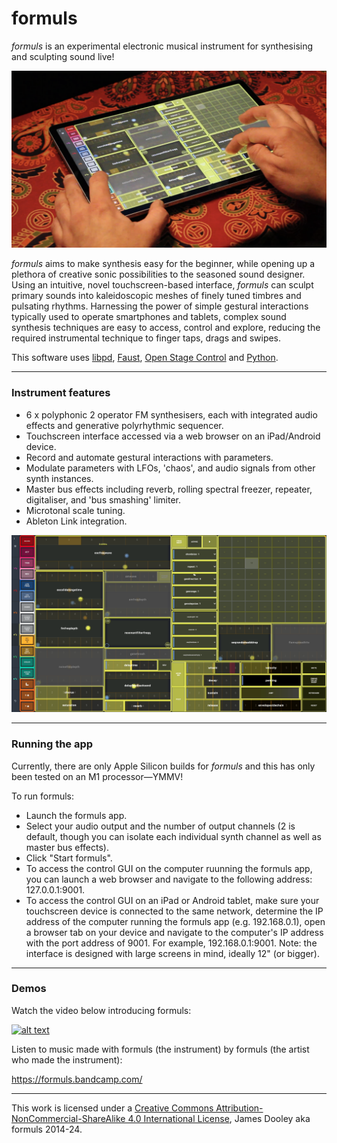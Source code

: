 # formuls
*formuls* is an experimental electronic musical instrument for synthesising and sculpting sound live!

![alt text](https://github.com/jrdooley/formuls/blob/main/formuls_image_1.png)

*formuls* aims to make synthesis easy for the beginner, while opening up a plethora of creative sonic possibilities to the seasoned sound designer. Using an intuitive, novel touchscreen-based interface, *formuls* can sculpt primary sounds into kaleidoscopic meshes of finely tuned timbres and pulsating rhythms. Harnessing the power of simple gestural interactions typically used to operate smartphones and tablets, complex sound synthesis techniques are easy to access, control and explore, reducing the required instrumental technique to finger taps, drags and swipes.

This software uses [libpd](https://github.com/libpd/libpd), [Faust](https://faust.grame.fr/), [Open Stage Control](https://openstagecontrol.ammd.net/) and [Python](https://www.python.org/).

***
### Instrument features
- 6 x polyphonic 2 operator FM synthesisers, each with integrated audio effects and generative polyrhythmic sequencer.
- Touchscreen interface accessed via a web browser on an iPad/Android device.
- Record and automate gestural interactions with parameters.
- Modulate parameters with LFOs, 'chaos', and audio signals from other synth instances.
- Master bus effects including reverb, rolling spectral freezer, repeater, digitaliser, and 'bus smashing' limiter.
- Microtonal scale tuning.
- Ableton Link integration.

![alt text](https://github.com/jrdooley/formuls/blob/main/formuls_image_2.png)

***
### Running the app
Currently, there are only Apple Silicon builds for *formuls* and this has only been tested on an M1 processor—YMMV!

To run formuls:
- Launch the formuls app.
- Select your audio output and the number of output channels (2 is default, though you can isolate each individual synth channel as well as master bus effects).
- Click "Start formuls".
- To access the control GUI on the computer ruunning the formuls app, you can launch a web browser and navigate to the following address: 127.0.0.1:9001.
- To access the control GUI on an iPad or Android tablet, make sure your touchscreen device is connected to the same network, determine the IP address of the computer running the formuls app (e.g. 192.168.0.1), open a browser tab on your device and navigate to the computer's IP address with the port address of 9001. For example, 192.168.0.1:9001. Note: the interface is designed with large screens in mind, ideally 12" (or bigger).

***
### Demos
Watch the video below introducing formuls:

[![alt text](https://img.youtube.com/vi/Z_R3phNMLHo/0.jpg)](https://youtu.be/Z_R3phNMLHo)

Listen to music made with formuls (the instrument) by formuls (the artist who made the instrument):

https://formuls.bandcamp.com/

***
This work is licensed under a [Creative Commons Attribution-NonCommercial-ShareAlike 4.0 International License](http://creativecommons.org/licenses/by-nc-sa/4.0/), James Dooley aka formuls 2014-24.
